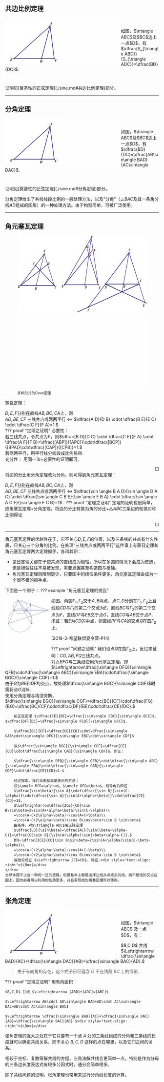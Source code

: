 ## 共边比例定理

<div>
    <img src="../assets/images/fen_default.png" class="light-theme-image" alt="共边比例定理" style="height: 150px; float: left">
</div>
<div>
    <img src="../assets/images/fen_slate.png" class="dark-theme-image" alt="共边比例定理" style="height: 150px; float: left">
</div>
<br>
<p style="margin-bottom: 8px;">
    如图，$\triangle ABC$及$BC$边上一点$D$，有$\dfrac{S_{\triangle ABD}}{S_{\triangle ADC}}=\dfrac{BD}{DC}$.
</p>
<br><br>
证明见[奠基性的正弦定理](./sine.md#共边比例定理)部分。  

---

## 分角定理

<div>
    <img src="../assets/images/fen_default.png" class="light-theme-image" alt="共边比例定理" style="height: 150px; float: left">
</div>
<div>
    <img src="../assets/images/fen_slate.png" class="dark-theme-image" alt="共边比例定理" style="height: 150px; float: left">
</div>
<br>
<p style="margin-bottom: 8px;">
    如图，$\triangle ABC$及$BC$边上一点$D$，有$\dfrac{BD}{DC}=\dfrac{AB\sin\angle BAD}{AC\sin\angle DAC}$.
</p>
<br><br>
证明见[奠基性的正弦定理](./sine.md#分角定理)部分。

分角定理给出了共线线段比例的一般处理方法，以及"分角"（$\angle BAC$及其一条角分线$AD$组成的图形）的一种处理方法。由于构型简单，可被广泛使用。

---

## 角元塞瓦定理

<figure>
<img src="../assets/images/ceva_default.png" class="light-theme-image" alt="塞瓦定理" style="height: 250px">
<img src="../assets/images/ceva_slate.png" class="dark-theme-image" alt="塞瓦定理" style="height: 250px">
<!-- <figcaption> -->
<small>多种形式的Ceva定理</small>
<!-- </figcaption> -->
</figure>

塞瓦定理：

$D,E,F$分别在直线$AB,BC,CA$上，则  
$AD,BE,CF$ 三线共点或两两平行 $\Leftrightarrow$ $\dfrac{A D}{D B} \cdot \dfrac{B E}{E C} \cdot \dfrac{C F}{F A}=1.$  
??? proof "定理之证明"
    必要性：  
    若三线共点，令共点为P，则$\dfrac{B D}{D C} \cdot \dfrac{C E}{E A} \cdot \dfrac{A F}{F B}=\dfrac{[ABP]}{[APC]}\cdot\dfrac{[BCP]}{[BPA]}\cdot\dfrac{[CAP]}{[CPB]}=1.$  
    若两两平行，用平行线分线段成比例易得.  
    充分性：
    用同一法+必要性的证明即可.<div style="text-align: right">$\Box$</div>
将边的分比用分角定理改为分角，则可得到角元塞瓦定理：

$D,E,F$分别在直线$AB,BC,CA$上，则  
$A D,B E,C F$ 三线共点或两两平行 $\Leftrightarrow$ $\dfrac{\sin \angle B A D}{\sin \angle D A C} \cdot \dfrac{\sin \angle C B E}{\sin \angle E B A} \cdot \dfrac{\sin \angle A C F}{\sin \angle F C B}=1$ .
??? proof "定理之证明"
    定理的证明也很简单，应用塞瓦定理+分角定理，将边的分比转换为角的分比+$\triangle ABC$三条边的轮换对称比例得证.<div style="text-align: right">$\Box$</div>

---

角元塞瓦定理的优越性在于，它不关心$D,E,F$的位置，以及三条线的共点有什么性质，只关心三个分角的比例。在处理“三线共点或两两平行”这件事上有蒙日定理和角元塞瓦定理两大定理抓手，各司其职：

- 蒙日定理关键在于使共点的直线成为根轴，所以在多圆的情况下会成为首选，但是根轴往往不易被发现，需要发掘甚至构造圆与根轴。
- 角元塞瓦定理则限制更少，只要图中的线性条件更多，角元塞瓦定理会成为一个很不错的抓手点。

下面是一个例子：
??? example "角元塞瓦定理的抛瓦"
    <div style="flex-wrap: wrap;">
        <div style="flex: 1; max-width: 30%;">
            <img src="../assets/images/ceva_eg_default.png" class="light-theme-image" alt="塞瓦定理" style="max-width: 100%; height: auto; float: left">
        </div>
        <div style="flex: 1; max-width: 30%;">
            <img src="../assets/images/ceva_eg_slate.png" class="dark-theme-image" alt="塞瓦定理" style="max-width: 100%; height: auto; float: left">
        </div>
        <div style="flex: 1; max-width: 100%; align-items: center; ">
            <p>如图，两圆$\Gamma_1,\Gamma_2$交于$A,B$两点，点$C,D$分别在$\Gamma_1,\Gamma_2$上且线段$CD$与$\Gamma_1$的第二个交点为$E$，直线$BC$与$\Gamma_2$的第二个交点为$F$，直线$DF$与$EB$交于点$G$，直线$CG$与$AB$交于点$P$，求证：若$E$为$CD$的中点，则直线$PF$与$CA$的交点$Q$在圆$\Gamma_2$上。</p>
            <p>(2019-3-希望联盟夏令营-P14)</p>
        </div>
    </div>
    <div>
    ??? proof "问题之证明"
        我们设点$Q$在圆$\Gamma_2$上，反过来证明：$CG,AB,FQ$三线共点。  
        对$\triangle BFG$与三条线使用角元塞瓦定理，即  
        $\Leftrightarrow\dfrac{\sin\angle DFQ}{\sin\angle QFB}\cdot\dfrac{\sin\angle ABC}{\sin\angle EBA}\cdot\dfrac{\sin\angle BGC}{\sin\angle CGF}=1.$  
        由于$G$为$BE$和$DF$的交点，故处理$\dfrac{\sin\angle BGC}{\sin\angle CGF}$时需将点$G$消掉.  
        使用分角定理与梅涅劳斯，  
        $\dfrac{\sin\angle BGC}{\sin\angle CGF}=\dfrac{BC}{CF}\cdot\dfrac{FG}{BG}=\dfrac{BC}{CF}\cdot\dfrac{DF}{BE}\cdot\dfrac{CE}{DC}.$

        由正弦定理 $\dfrac{CE}{BE}=\dfrac{\sin\angle EBC}{\sin\angle BCE}$，$\dfrac{DF}{DC}=\dfrac{\sin\angle FCD}{\sin\angle DFC}$，

        $\dfrac{BC}{CF}=\dfrac{CE}{CD}\cdot\dfrac{\sin\angle CAB\cdot\sin\angle DFC}{\sin\angle EBC\cdot\sin\angle CDF}$

        故$\dfrac{\sin\angle BGC}{\sin\angle CGF}=\dfrac{CE}{CD}\cdot\dfrac{\sin\angle CAB}{\sin\angle CDF}$，即证：

        $\dfrac{\sin\angle DFQ}{\sin\angle QFB}\cdot\dfrac{\sin\angle ABC}{\sin\angle EBA}\cdot\dfrac{\sin\angle CAB}{\sin\angle CDF}\cdot\dfrac{CE}{CD}=1.$

        经过探索，我们采用基本量表示的方法：  
        设$\angle BCD=\alpha$，$\angle DFQ=\beta$，则导角后即证：  
        $\dfrac{\sin\beta}{\sin A}\cdot\dfrac{\sin B}{\sin(C-\alpha)}\cdot\dfrac{\sin A}{\sin(A+\alpha+\beta)}\cdot\dfrac{CE}{CD}=1$.  
        $\Leftrightarrow\dfrac{2CE}{CD}\sin B\sin\beta=2\sin(A+\alpha+\beta)\sin(C-\alpha)\\
        =\cos(A-C+2\alpha+\beta)-\cos(A+C+\beta)\\
        =\cos(A-C+2\alpha+\beta)+\cos B\cos\beta+\sin B \sin\beta$  
        由条件，对$\triangle ADC$用正弦定理  
        $\dfrac{CD}{\sin\beta}=\dfrac{AC}{\sin(\beta+\alpha-C)}=\dfrac{CE\sin B}{\sin(A+\alpha)\sin(\beta+\alpha-C)}.$  
        即$-\dfrac{2CE}{CD}\sin B\sin\beta=2\sin(A+\alpha)\sin(C-\beta-\alpha)\\
        =\cos(A-C+2\alpha+\beta)-\cos(A+C-\beta)\\
        =\cos(A-C+2\alpha+\beta)+\cos B\cos\beta-\sin B \sin\beta$  
        故结论成立 $\Leftrightarrow 2CE=CD$. 得证.<div style="text-align: right">$\Box$</div>
    </div>
    当然本题不止这一种同一法的思路，但是基本上都是选择让线共点或点共线，而不是线的交点在圆上，因为前者可以利用的性质更多，并且有现成的梅塞定理可以使用。

---

## 张角定理

<div>
    <img src="../assets/images/fen_default.png" class="light-theme-image" alt="张角定理" style="height: 150px; float: left">
</div>
<div>
    <img src="../assets/images/fen_slate.png" class="dark-theme-image" alt="张角定理" style="height: 150px; float: left">
</div>
<br>
<p style="margin-bottom: 8px;">
    如图，$\triangle ABC$ 及一点 $D$，有：
</p>
<p>
    $B,C,D$ 共线 $\Leftrightarrow \dfrac{\sin\angle BAD}{AC}+\dfrac{\sin\angle DAC}{AB}=\dfrac{\sin\angle BAC}{AD}.$
</p>

>由于有向角的存在，这个式子已经蕴含 $D$ 不在线段 $BC$ 上的情形.

??? proof "定理之证明"
    用有向面积：

    $B,C,D$ 共线 $\Leftrightarrow [ABD]+[ADC]=[ABC]$

    $\Leftrightarrow AB\cdot AD\sin\angle BAD+AD\cdot AC\sin\angle DAC=AB\cdot AC\sin\angle BAC$
    
    $\Leftrightarrow \dfrac{\sin\angle BAD}{AC}+\dfrac{\sin\angle DAC}{AB}=\dfrac{\sin\angle BAC}{AD}.$<div style="text-align: right">$\Box$</div>

张角定理的强大之处在于它只要有一个点 $A$ 处的三条线组成的分角和三条线的长度就可以确定共线关系，而不关心 $B,C,D$ 这样的点在哪里，以及它们之间的关系。

相较于坐标、复数等解共线的方程，三角法解共线会更简单一点，特别是作为分母的三条边长度表达式有较多公因式时，通分会简单很多。

除了共线问题的证明，张角定理也常用来进行分角线长度的计算。
